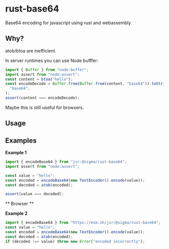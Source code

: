 # rust-base64

Base64 encoding for javascript using rust and webassembly.

## Why?

atob/btoa are inefficient.

In server runtimes you can use Node bufffer:

```ts
import { Buffer } from "node:buffer";
import assert from "node:assert";
const content = btoa("hello");
const encodeDecode = Buffer.from(Buffer.from(content, "base64")).toString(
  "base64",
);
assert(content === encodeDecode);
```

Maybe this is still useful for browsers.

## Usage

## Examples

**Example 1**

```typescript
import { encodeBase64 } from "jsr:@sigma/rust-base64";
import assert from "node:assert";

const value = "hello";
const encoded = encodeBase64(new TextEncoder().encode(value));
const decoded = atob(encoded);

assert(value === decoded);
```

** Browser **

**Example 2**

```ts
import { encodeBase64 } from "https://esm.sh/jsr/@sigma/rust-base64";
const value = "hello";
const encoded = encodeBase64(new TextEncoder().encode(value));
const decoded = atob(encoded);
if (decoded !== value) throw new Error("encoded incorrectly");
```
